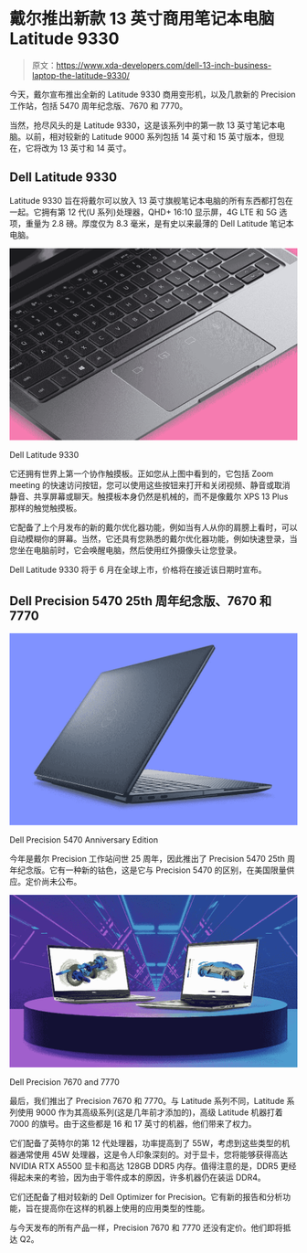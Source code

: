 # 戴尔推出新款 13 英寸商用笔记本电脑 Latitude 9330

> 原文：<https://www.xda-developers.com/dell-13-inch-business-laptop-the-latitude-9330/>

今天，戴尔宣布推出全新的 Latitude 9330 商用变形机，以及几款新的 Precision 工作站，包括 5470 周年纪念版、7670 和 7770。

当然，抢尽风头的是 Latitude 9330，这是该系列中的第一款 13 英寸笔记本电脑。以前，相对较新的 Latitude 9000 系列包括 14 英寸和 15 英寸版本，但现在，它将改为 13 英寸和 14 英寸。

## Dell Latitude 9330

Latitude 9330 旨在将戴尔可以放入 13 英寸旗舰笔记本电脑的所有东西都打包在一起。它拥有第 12 代(U 系列)处理器，QHD+ 16:10 显示屏，4G LTE 和 5G 选项，重量为 2.8 磅。厚度仅为 8.3 毫米，是有史以来最薄的 Dell Latitude 笔记本电脑。

 <picture>![Dell Latitude 9330](img/b424580cf5dd154926b7ab0b14c6ebdb.png)</picture> 

Dell Latitude 9330

它还拥有世界上第一个协作触摸板。正如您从上图中看到的，它包括 Zoom meeting 的快速访问按钮，您可以使用这些按钮来打开和关闭视频、静音或取消静音、共享屏幕或聊天。触摸板本身仍然是机械的，而不是像戴尔 XPS 13 Plus 那样的触觉触摸板。

它配备了上个月发布的新的戴尔优化器功能，例如当有人从你的肩膀上看时，可以自动模糊你的屏幕。当然，它还具有您熟悉的戴尔优化器功能，例如快速登录，当您坐在电脑前时，它会唤醒电脑，然后使用红外摄像头让您登录。

Dell Latitude 9330 将于 6 月在全球上市，价格将在接近该日期时宣布。

## Dell Precision 5470 25th 周年纪念版、7670 和 7770

 <picture>![Dell Precision 5470 Anniversary Edition](img/9b0d9290b25250326125d7eb7652526c.png)</picture> 

Dell Precision 5470 Anniversary Edition

今年是戴尔 Precision 工作站问世 25 周年，因此推出了 Precision 5470 25th 周年纪念版。它有一种新的钴色，这是它与 Precision 5470 的区别，在美国限量供应。定价尚未公布。

 <picture>![Dell Precision 7670 and 7770](img/cbca3b1f8c6c6a6d4e669d8e5bb574af.png)</picture> 

Dell Precision 7670 and 7770

最后，我们推出了 Precision 7670 和 7770。与 Latitude 系列不同，Latitude 系列使用 9000 作为其高级系列(这是几年前才添加的)，高级 Latitude 机器打着 7000 的旗号。由于这些都是 16 和 17 英寸的机器，他们带来了权力。

它们配备了英特尔的第 12 代处理器，功率提高到了 55W，考虑到这些类型的机器通常使用 45W 处理器，这是令人印象深刻的。对于显卡，您将能够获得高达 NVIDIA RTX A5500 显卡和高达 128GB DDR5 内存。值得注意的是，DDR5 更经得起未来的考验，因为由于零件成本的原因，许多机器仍在装运 DDR4。

它们还配备了相对较新的 Dell Optimizer for Precision。它有新的报告和分析功能，旨在提高你在这样的机器上使用的应用类型的性能。

与今天发布的所有产品一样，Precision 7670 和 7770 还没有定价。他们即将抵达 Q2。